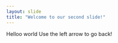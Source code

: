 ```yaml
---
layout: slide
title: "Welcome to our second slide!"
---
```

Helloo world
Use the left arrow to go back!
